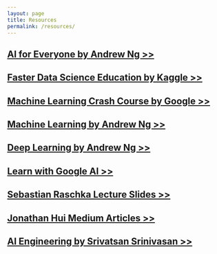 ```yaml
---
layout: page
title: Resources
permalink: /resources/
---
```


## [AI for Everyone by Andrew Ng >>](https://www.deeplearning.ai/ai-for-everyone/)

## [Faster Data Science Education by Kaggle >>](https://www.kaggle.com/learn/overview)

## [Machine Learning Crash Course by Google >>](https://developers.google.com/machine-learning/crash-course)

## [Machine Learning by Andrew Ng >>](https://www.coursera.org/learn/machine-learning)

## [Deep Learning by Andrew Ng >>](https://www.coursera.org/specializations/deep-learning)

## [Learn with Google AI >>](https://ai.google/education/)

## [Sebastian Raschka Lecture Slides >>](https://sebastianraschka.com/resources.html)

## [Jonathan Hui Medium Articles >>](https://medium.com/@jonathan_hui/index-page-for-my-articles-in-deep-learning-19821810a14)

## [AI Engineering by Srivatsan Srinivasan >>](https://www.youtube.com/channel/UCwBs8TLOogwyGd0GxHCp-Dw)
